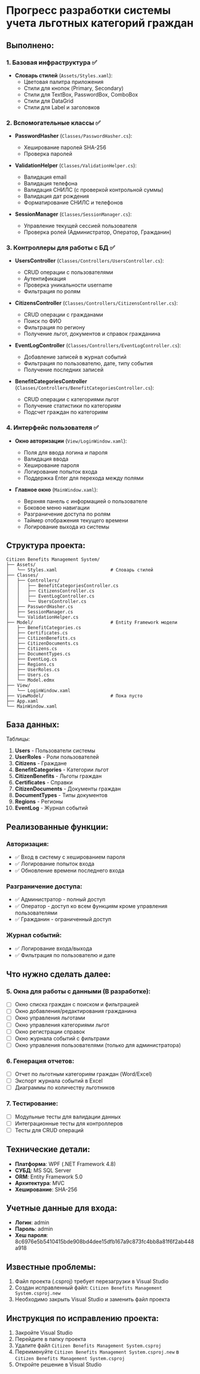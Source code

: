 # Прогресс разработки системы учета льготных категорий граждан

## Выполнено:

### 1. Базовая инфраструктура ✅
- **Словарь стилей** (`Assets/Styles.xaml`):
  - Цветовая палитра приложения
  - Стили для кнопок (Primary, Secondary)
  - Стили для TextBox, PasswordBox, ComboBox
  - Стили для DataGrid
  - Стили для Label и заголовков

### 2. Вспомогательные классы ✅
- **PasswordHasher** (`Classes/PasswordHasher.cs`):
  - Хеширование паролей SHA-256
  - Проверка паролей

- **ValidationHelper** (`Classes/ValidationHelper.cs`):
  - Валидация email
  - Валидация телефона
  - Валидация СНИЛС (с проверкой контрольной суммы)
  - Валидация дат рождения
  - Форматирование СНИЛС и телефонов

- **SessionManager** (`Classes/SessionManager.cs`):
  - Управление текущей сессией пользователя
  - Проверка ролей (Администратор, Оператор, Гражданин)

### 3. Контроллеры для работы с БД ✅
- **UsersController** (`Classes/Controllers/UsersController.cs`):
  - CRUD операции с пользователями
  - Аутентификация
  - Проверка уникальности username
  - Фильтрация по ролям

- **CitizensController** (`Classes/Controllers/CitizensController.cs`):
  - CRUD операции с гражданами
  - Поиск по ФИО
  - Фильтрация по региону
  - Получение льгот, документов и справок гражданина

- **EventLogController** (`Classes/Controllers/EventLogController.cs`):
  - Добавление записей в журнал событий
  - Фильтрация по пользователю, дате, типу события
  - Получение последних записей

- **BenefitCategoriesController** (`Classes/Controllers/BenefitCategoriesController.cs`):
  - CRUD операции с категориями льгот
  - Получение статистики по категориям
  - Подсчет граждан по категориям

### 4. Интерфейс пользователя ✅
- **Окно авторизации** (`View/LoginWindow.xaml`):
  - Поля для ввода логина и пароля
  - Валидация ввода
  - Хеширование пароля
  - Логирование попыток входа
  - Поддержка Enter для перехода между полями

- **Главное окно** (`MainWindow.xaml`):
  - Верхняя панель с информацией о пользователе
  - Боковое меню навигации
  - Разграничение доступа по ролям
  - Таймер отображения текущего времени
  - Логирование выхода из системы

## Структура проекта:

```
Citizen Benefits Management System/
├── Assets/
│   └── Styles.xaml                    # Словарь стилей
├── Classes/
│   ├── Controllers/
│   │   ├── BenefitCategoriesController.cs
│   │   ├── CitizensController.cs
│   │   ├── EventLogController.cs
│   │   └── UsersController.cs
│   ├── PasswordHasher.cs
│   ├── SessionManager.cs
│   └── ValidationHelper.cs
├── Model/                             # Entity Framework модели
│   ├── BenefitCategories.cs
│   ├── Certificates.cs
│   ├── CitizenBenefits.cs
│   ├── CitizenDocuments.cs
│   ├── Citizens.cs
│   ├── DocumentTypes.cs
│   ├── EventLog.cs
│   ├── Regions.cs
│   ├── UserRoles.cs
│   ├── Users.cs
│   └── Model.edmx
├── View/
│   └── LoginWindow.xaml
├── ViewModel/                         # Пока пусто
├── App.xaml
└── MainWindow.xaml
```

## База данных:

Таблицы:
1. **Users** - Пользователи системы
2. **UserRoles** - Роли пользователей
3. **Citizens** - Граждане
4. **BenefitCategories** - Категории льгот
5. **CitizenBenefits** - Льготы граждан
6. **Certificates** - Справки
7. **CitizenDocuments** - Документы граждан
8. **DocumentTypes** - Типы документов
9. **Regions** - Регионы
10. **EventLog** - Журнал событий

## Реализованные функции:

### Авторизация:
- ✅ Вход в систему с хешированием пароля
- ✅ Логирование попыток входа
- ✅ Обновление времени последнего входа

### Разграничение доступа:
- ✅ Администратор - полный доступ
- ✅ Оператор - доступ ко всем функциям кроме управления пользователями
- ✅ Гражданин - ограниченный доступ

### Журнал событий:
- ✅ Логирование входа/выхода
- ✅ Фильтрация по пользователю и дате

## Что нужно сделать далее:

### 5. Окна для работы с данными (В разработке):
- [ ] Окно списка граждан с поиском и фильтрацией
- [ ] Окно добавления/редактирования гражданина
- [ ] Окно управления льготами
- [ ] Окно управления категориями льгот
- [ ] Окно регистрации справок
- [ ] Окно журнала событий с фильтрами
- [ ] Окно управления пользователями (только для администратора)

### 6. Генерация отчетов:
- [ ] Отчет по льготным категориям граждан (Word/Excel)
- [ ] Экспорт журнала событий в Excel
- [ ] Диаграммы по количеству льготников

### 7. Тестирование:
- [ ] Модульные тесты для валидации данных
- [ ] Интеграционные тесты для контроллеров
- [ ] Тесты для CRUD операций

## Технические детали:

- **Платформа**: WPF (.NET Framework 4.8)
- **СУБД**: MS SQL Server
- **ORM**: Entity Framework 5.0
- **Архитектура**: MVC
- **Хеширование**: SHA-256

## Учетные данные для входа:

- **Логин**: admin
- **Пароль**: admin
- **Хеш пароля**: 8c6976e5b5410415bde908bd4dee15dfb167a9c873fc4bb8a81f6f2ab448a918

## Известные проблемы:

1. Файл проекта (.csproj) требует перезагрузки в Visual Studio
2. Создан исправленный файл: `Citizen Benefits Management System.csproj.new`
3. Необходимо закрыть Visual Studio и заменить файл проекта

## Инструкция по исправлению проекта:

1. Закройте Visual Studio
2. Перейдите в папку проекта
3. Удалите файл `Citizen Benefits Management System.csproj`
4. Переименуйте `Citizen Benefits Management System.csproj.new` в `Citizen Benefits Management System.csproj`
5. Откройте решение в Visual Studio
